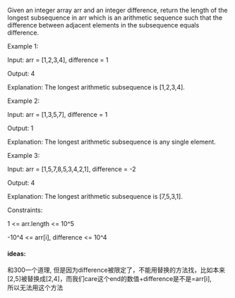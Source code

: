 Given an integer array arr and an integer difference, return the length of the longest subsequence in arr which is an arithmetic sequence such that the difference between adjacent elements in the subsequence equals difference.

 

Example 1:

Input: arr = [1,2,3,4], difference = 1

Output: 4

Explanation: The longest arithmetic subsequence is [1,2,3,4].

Example 2:

Input: arr = [1,3,5,7], difference = 1

Output: 1

Explanation: The longest arithmetic subsequence is any single element.

Example 3:

Input: arr = [1,5,7,8,5,3,4,2,1], difference = -2

Output: 4

Explanation: The longest arithmetic subsequence is [7,5,3,1].
 

Constraints:

1 <= arr.length <= 10^5

-10^4 <= arr[i], difference <= 10^4

#### ideas:
和300一个道理, 但是因为difference被限定了，不能用替换的方法找，比如本来[2,5]被替换成[2,4]，而我们care这个end的数值+difference是不是=arr[i],\
所以无法用这个方法